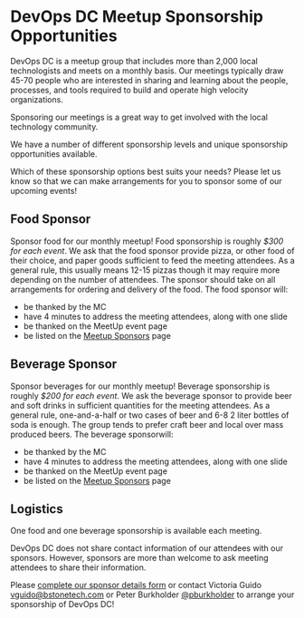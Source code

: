 # DevOps DC Meetup Sponsorship Opportunities

DevOps DC is a meetup group that includes more than 2,000 local technologists and meets on a monthly basis.  Our meetings typically draw 45-70 people who are interested in sharing and learning about the people, processes, and tools required to build and operate high velocity organizations.

Sponsoring our meetings is a great way to get involved with the local technology community.

We have a number of different sponsorship levels and unique sponsorship opportunities available.

Which of these sponsorship options best suits your needs? Please let us know so that we can make arrangements for you to sponsor some of our upcoming events!

## Food Sponsor

Sponsor food for our monthly meetup!  Food sponsorship is roughly *$300 for each event*.  We ask that the food sponsor provide pizza, or other food of their choice, and paper goods sufficient to feed the meeting attendees.  As a general rule, this usually means 12-15 pizzas though it may require more depending on the number of attendees.  The sponsor should take on all arrangements for ordering and delivery of the food.  The food sponsor will:
  * be thanked by the MC
  * have 4 minutes to address the meeting attendees, along with one slide
  * be thanked on the MeetUp event page
  * be listed on the [Meetup Sponsors](https://www.meetup.com/DevOpsDC/sponsors/) page

## Beverage Sponsor

Sponsor beverages for our monthly meetup!  Beverage sponsorship is roughly *$200 for each event*.  We ask the beverage sponsor to provide beer and soft drinks in sufficient quantities for the meeting attendees.  As a general rule, one-and-a-half or two cases of beer and 6-8 2 liter bottles of soda is enough.  The group tends to prefer craft beer and local over mass produced beers.  The beverage sponsorwill:
  * be thanked by the MC
  * have 4 minutes to address the meeting attendees, along with one slide
  * be thanked on the MeetUp event page
  * be listed on the [Meetup Sponsors](https://www.meetup.com/DevOpsDC/sponsors/) page
  
## Logistics

One food and one beverage sponsorship is available each meeting.

DevOps DC does not share contact information of our attendees with our sponsors.  However, sponsors are more than welcome to ask meeting attendees to share their information.

Please [complete our sponsor details form](https://goo.gl/forms/gM855liUoZAw4q8X2) or contact Victoria Guido [vguido@bstonetech.com](mailto:vguido@bstonetech.com) or Peter Burkholder [@pburkholder](https://twitter.com/pburkholder) to arrange your sponsorship of DevOps DC!
